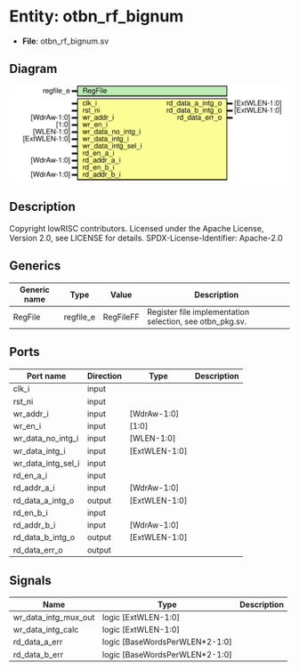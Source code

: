 # Entity: otbn_rf_bignum

- **File**: otbn_rf_bignum.sv
## Diagram

![Diagram](otbn_rf_bignum.svg "Diagram")
## Description

Copyright lowRISC contributors.
 Licensed under the Apache License, Version 2.0, see LICENSE for details.
 SPDX-License-Identifier: Apache-2.0
 
## Generics

| Generic name | Type      | Value     | Description                                               |
| ------------ | --------- | --------- | --------------------------------------------------------- |
| RegFile      | regfile_e | RegFileFF | Register file implementation selection, see otbn_pkg.sv.  |
## Ports

| Port name          | Direction | Type          | Description |
| ------------------ | --------- | ------------- | ----------- |
| clk_i              | input     |               |             |
| rst_ni             | input     |               |             |
| wr_addr_i          | input     | [WdrAw-1:0]   |             |
| wr_en_i            | input     | [1:0]         |             |
| wr_data_no_intg_i  | input     | [WLEN-1:0]    |             |
| wr_data_intg_i     | input     | [ExtWLEN-1:0] |             |
| wr_data_intg_sel_i | input     |               |             |
| rd_en_a_i          | input     |               |             |
| rd_addr_a_i        | input     | [WdrAw-1:0]   |             |
| rd_data_a_intg_o   | output    | [ExtWLEN-1:0] |             |
| rd_en_b_i          | input     |               |             |
| rd_addr_b_i        | input     | [WdrAw-1:0]   |             |
| rd_data_b_intg_o   | output    | [ExtWLEN-1:0] |             |
| rd_data_err_o      | output    |               |             |
## Signals

| Name                 | Type                           | Description |
| -------------------- | ------------------------------ | ----------- |
| wr_data_intg_mux_out | logic [ExtWLEN-1:0]            |             |
| wr_data_intg_calc    | logic [ExtWLEN-1:0]            |             |
| rd_data_a_err        | logic [BaseWordsPerWLEN*2-1:0] |             |
| rd_data_b_err        | logic [BaseWordsPerWLEN*2-1:0] |             |
